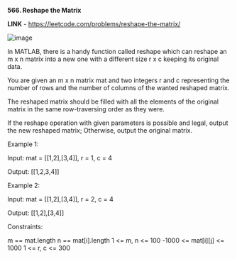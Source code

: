 **566. Reshape the Matrix**

**LINK** - https://leetcode.com/problems/reshape-the-matrix/

![image](https://user-images.githubusercontent.com/92528845/189681871-60a29de2-2941-4bf8-a247-ff77addcadaf.png)


In MATLAB, there is a handy function called reshape which can reshape an m x n matrix into a new one with a different size r x c keeping its original data.

You are given an m x n matrix mat and two integers r and c representing the number of rows and the number of columns of the wanted reshaped matrix.

The reshaped matrix should be filled with all the elements of the original matrix in the same row-traversing order as they were.

If the reshape operation with given parameters is possible and legal, output the new reshaped matrix; Otherwise, output the original matrix.
 

Example 1:


Input: mat = [[1,2],[3,4]], r = 1, c = 4

Output: [[1,2,3,4]]


Example 2:

Input: mat = [[1,2],[3,4]], r = 2, c = 4

Output: [[1,2],[3,4]]
 

Constraints:

m == mat.length
n == mat[i].length
1 <= m, n <= 100
-1000 <= mat[i][j] <= 1000
1 <= r, c <= 300
